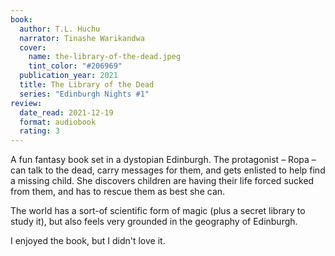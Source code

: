 ```yaml
---
book:
  author: T.L. Huchu
  narrator: Tinashe Warikandwa
  cover:
    name: the-library-of-the-dead.jpeg
    tint_color: "#206969"
  publication_year: 2021
  title: The Library of the Dead
  series: "Edinburgh Nights #1"
review:
  date_read: 2021-12-19
  format: audiobook
  rating: 3
---
```


A fun fantasy book set in a dystopian Edinburgh.
The protagonist – Ropa – can talk to the dead, carry messages for them, and gets enlisted to help find a missing child.
She discovers children are having their life forced sucked from them, and has to rescue them as best she can.

The world has a sort-of scientific form of magic (plus a secret library to study it), but also feels very grounded in the geography of Edinburgh.

I enjoyed the book, but I didn't love it.
